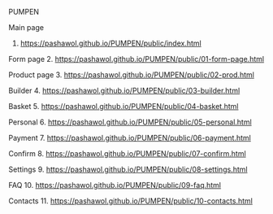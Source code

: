 PUMPEN


Main page
1. https://pashawol.github.io/PUMPEN/public/index.html

Form page
2. https://pashawol.github.io/PUMPEN/public/01-form-page.html

Product page
3. https://pashawol.github.io/PUMPEN/public/02-prod.html

Builder
4. https://pashawol.github.io/PUMPEN/public/03-builder.html

Basket
5. https://pashawol.github.io/PUMPEN/public/04-basket.html

Personal
6. https://pashawol.github.io/PUMPEN/public/05-personal.html

Payment
7. https://pashawol.github.io/PUMPEN/public/06-payment.html

Confirm
8. https://pashawol.github.io/PUMPEN/public/07-confirm.html

Settings
9. https://pashawol.github.io/PUMPEN/public/08-settings.html

FAQ
10. https://pashawol.github.io/PUMPEN/public/09-faq.html

Contacts
11. https://pashawol.github.io/PUMPEN/public/10-contacts.html
